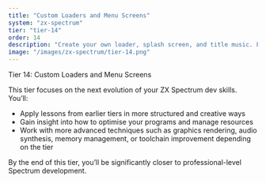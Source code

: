 ```yaml
---
title: "Custom Loaders and Menu Screens"
system: "zx-spectrum"
tier: "tier-14"
order: 14
description: "Create your own loader, splash screen, and title music. Fully customise the boot experience."
image: "/images/zx-spectrum/tier-14.png"
---
```


Tier 14: Custom Loaders and Menu Screens

This tier focuses on the next evolution of your ZX Spectrum dev skills.
You’ll:
- Apply lessons from earlier tiers in more structured and creative ways
- Gain insight into how to optimise your programs and manage resources
- Work with more advanced techniques such as graphics rendering, audio synthesis,
  memory management, or toolchain improvement depending on the tier

By the end of this tier, you’ll be significantly closer to professional-level Spectrum development.
